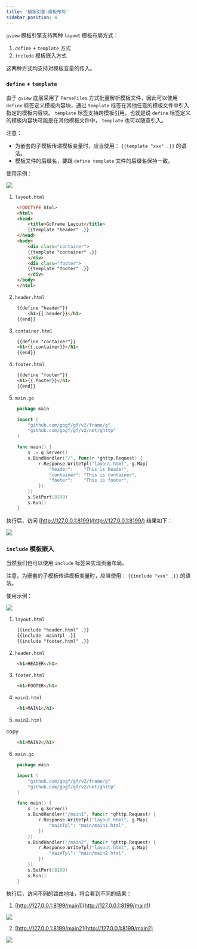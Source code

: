 ```yaml
---
title: '模板引擎-模板布局'
sidebar_position: 4
---
```


`gview` 模板引擎支持两种 `layout` 模板布局方式：

1. `define` + `template` 方式
2. `include` 模板嵌入方式

这两种方式均支持对模板变量的传入。

### `define` + `template`

由于 `gview` 底层采用了 `ParseFiles` 方式批量解析模板文件，因此可以使用 `define` 标签定义模板内容块，通过 `template` 标签在其他任意的模板文件中引入指定的模板内容块。 `template` 标签支持跨模板引用，也就是说 `define` 标签定义的模板内容块可能是在其他模板文件中， `template` 也可以随意引入。

注意：

- 为嵌套的子模板传递模板变量时，应当使用： `{{template "xxx" .}}` 的语法。
- 模板文件的后缀名，要跟 `define template` 文件的后缀名保持一致。

使用示例：

![](/markdown/347cfbbefc6e8f781641c43f9db40725.png)

1. `layout.html`




``` html
    <!DOCTYPE html>
    <html>
    <head>
        <title>GoFrame Layout</title>
        {{template "header" .}}
    </head>
    <body>
        <div class="container">
        {{template "container" .}}
        </div>
        <div class="footer">
        {{template "footer" .}}
        </div>
    </body>
    </html>
```

2. `header.html`




``` html
    {{define "header"}}
        <h1>{{.header}}</h1>
    {{end}}
```

3. `container.html`




``` html
    {{define "container"}}
    <h1>{{.container}}</h1>
    {{end}}
```

4. `footer.html`




``` html
    {{define "footer"}}
    <h1>{{.footer}}</h1>
    {{end}}
```

5. `main.go`




```  go
    package main

    import (
        "github.com/gogf/gf/v2/frame/g"
        "github.com/gogf/gf/v2/net/ghttp"
    )

    func main() {
        s := g.Server()
        s.BindHandler("/", func(r *ghttp.Request) {
            r.Response.WriteTpl("layout.html", g.Map{
                "header":    "This is header",
                "container": "This is container",
                "footer":    "This is footer",
            })
        })
        s.SetPort(8199)
        s.Run()
    }
```


执行后，访问 [http://127.0.0.1:8199](http://127.0.0.1:8199/) 结果如下：

![](/markdown/c7686d0cc1b032652867362ca37ee440.png)

### `include` 模板嵌入

当然我们也可以使用 `include` 标签来实现页面布局。

注意，为嵌套的子模板传递模板变量时，应当使用： `{{include "xxx" .}}` 的语法。

使用示例：

![](/markdown/9c4122a9cb2d26aa1e4fdd282464d018.png)

1. `layout.html`




``` html
    {{include "header.html" .}}
    {{include .mainTpl .}}
    {{include "footer.html" .}}
```

2. `header.html`




``` html
    <h1>HEADER</h1>
```

3. `footer.html`




``` html
    <h1>FOOTER</h1>
```

4. `main1.html`




``` html
    <h1>MAIN1</h1>
```

5. `main2.html`

copy




``` html
    <h1>MAIN2</h1>
```

6. `main.go`




```  go
    package main

    import (
        "github.com/gogf/gf/v2/frame/g"
        "github.com/gogf/gf/v2/net/ghttp"
    )

    func main() {
        s := g.Server()
        s.BindHandler("/main1", func(r *ghttp.Request) {
            r.Response.WriteTpl("layout.html", g.Map{
                "mainTpl": "main/main1.html",
            })
        })
        s.BindHandler("/main2", func(r *ghttp.Request) {
            r.Response.WriteTpl("layout.html", g.Map{
                "mainTpl": "main/main2.html",
            })
        })
        s.SetPort(8199)
        s.Run()
    }
```


执行后，访问不同的路由地址，将会看到不同的结果：

1. [http://127.0.0.1:8199/main1](http://127.0.0.1:8199/main1)

![](/markdown/0008a441ccbe743913204375393f51d6.png)

2. [http://127.0.0.1:8199/main2](http://127.0.0.1:8199/main2)

![](/markdown/c5a29b6169daa50675b68105c4ec0f91.png)